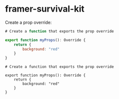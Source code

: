 # framer-survival-kit

Create a prop override:

```JavaScript
# Create a function that exports the prop override

export function myProps(): Override {
    return {
        background: "red"
    }
}

```

```TSX
# Create a function that exports the prop override

export function myProps(): Override {
    return {
        background: "red"
    }
}

```